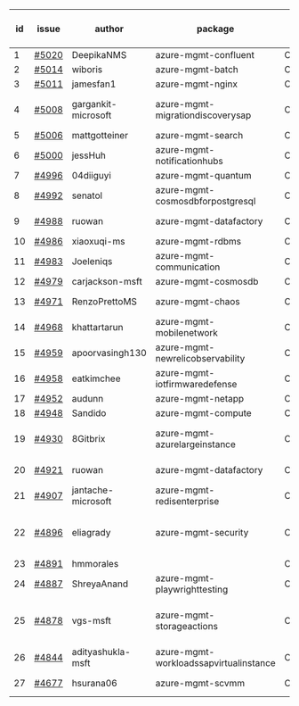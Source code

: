 | id | issue | author | package | assignee | bot advice | created date of issue | target release date | date from target |
| ------ | ------ | ------ | ------ | ------ | ------ | ------ | ------ | :-----: |
| 1 | [#5020](https://github.com/Azure/sdk-release-request/issues/5020) | DeepikaNMS | azure-mgmt-confluent | ChenxiJiang333 |  | 02-29 | 03-22 |  |
| 2 | [#5014](https://github.com/Azure/sdk-release-request/issues/5014) | wiboris | azure-mgmt-batch | ChenxiJiang333 |  | 02-29 | 03-22 |  |
| 3 | [#5011](https://github.com/Azure/sdk-release-request/issues/5011) | jamesfan1 | azure-mgmt-nginx | ChenxiJiang333 |  | 02-28 | 03-22 |  |
| 4 | [#5008](https://github.com/Azure/sdk-release-request/issues/5008) | gargankit-microsoft | azure-mgmt-migrationdiscoverysap | ChenxiJiang333 | new comment. FirstBeta | 02-28 | 03-22 |  |
| 5 | [#5006](https://github.com/Azure/sdk-release-request/issues/5006) | mattgotteiner | azure-mgmt-search | ChenxiJiang333 | HoldOn | 02-27 | 03-22 |  |
| 6 | [#5000](https://github.com/Azure/sdk-release-request/issues/5000) | jessHuh | azure-mgmt-notificationhubs | ChenxiJiang333 |  | 02-27 | 03-22 |  |
| 7 | [#4996](https://github.com/Azure/sdk-release-request/issues/4996) | 04diiguyi | azure-mgmt-quantum | ChenxiJiang333 | FirstBeta | 02-27 | 03-22 |  |
| 8 | [#4992](https://github.com/Azure/sdk-release-request/issues/4992) | senatol | azure-mgmt-cosmosdbforpostgresql | ChenxiJiang333 |  | 02-27 | 03-22 |  |
| 9 | [#4988](https://github.com/Azure/sdk-release-request/issues/4988) | ruowan | azure-mgmt-datafactory | ChenxiJiang333 | duplicated issue  <br> | 02-27 | 03-22 |  |
| 10 | [#4986](https://github.com/Azure/sdk-release-request/issues/4986) | xiaoxuqi-ms | azure-mgmt-rdbms | ChenxiJiang333 |  | 02-26 | 03-22 |  |
| 11 | [#4983](https://github.com/Azure/sdk-release-request/issues/4983) | Joeleniqs | azure-mgmt-communication | ChenxiJiang333 |  | 02-24 | 03-22 |  |
| 12 | [#4979](https://github.com/Azure/sdk-release-request/issues/4979) | carjackson-msft | azure-mgmt-cosmosdb | ChenxiJiang333 |  | 02-22 | 03-22 |  |
| 13 | [#4971](https://github.com/Azure/sdk-release-request/issues/4971) | RenzoPrettoMS | azure-mgmt-chaos | ChenxiJiang333 | new comment. | 02-21 | 03-22 |  |
| 14 | [#4968](https://github.com/Azure/sdk-release-request/issues/4968) | khattartarun | azure-mgmt-mobilenetwork | ChenxiJiang333 |  | 02-20 | 03-22 |  |
| 15 | [#4959](https://github.com/Azure/sdk-release-request/issues/4959) | apoorvasingh130 | azure-mgmt-newrelicobservability | ChenxiJiang333 | new comment. | 02-19 | 03-22 |  |
| 16 | [#4958](https://github.com/Azure/sdk-release-request/issues/4958) | eatkimchee | azure-mgmt-iotfirmwaredefense | ChenxiJiang333 | FirstGA | 02-17 | 03-22 |  |
| 17 | [#4952](https://github.com/Azure/sdk-release-request/issues/4952) | audunn | azure-mgmt-netapp | ChenxiJiang333 |  | 02-16 | 03-22 |  |
| 18 | [#4948](https://github.com/Azure/sdk-release-request/issues/4948) | Sandido | azure-mgmt-compute | ChenxiJiang333 |  | 02-15 | 03-22 |  |
| 19 | [#4930](https://github.com/Azure/sdk-release-request/issues/4930) | 8Gitbrix | azure-mgmt-azurelargeinstance | ChenxiJiang333 | new comment. FirstBeta | 01-31 | 02-23 |  |
| 20 | [#4921](https://github.com/Azure/sdk-release-request/issues/4921) | ruowan | azure-mgmt-datafactory | ChenxiJiang333 | duplicated issue  <br> | 01-26 | 02-23 |  |
| 21 | [#4907](https://github.com/Azure/sdk-release-request/issues/4907) | jantache-microsoft | azure-mgmt-redisenterprise | ChenxiJiang333 |  | 01-22 | 02-23 |  |
| 22 | [#4896](https://github.com/Azure/sdk-release-request/issues/4896) | eliagrady | azure-mgmt-security | ChenxiJiang333 | Attention to inconsistent tag MultiAPI HoldOn | 01-18 | 02-23 |  |
| 23 | [#4891](https://github.com/Azure/sdk-release-request/issues/4891) | hmmorales |  | ChenxiJiang333 |  | 01-16 |  | 0 |
| 24 | [#4887](https://github.com/Azure/sdk-release-request/issues/4887) | ShreyaAnand | azure-mgmt-playwrighttesting | ChenxiJiang333 |  | 01-15 | 02-23 |  |
| 25 | [#4878](https://github.com/Azure/sdk-release-request/issues/4878) | vgs-msft | azure-mgmt-storageactions | ChenxiJiang333 | new comment. FirstBeta HoldOn | 01-09 | 02-23 |  |
| 26 | [#4844](https://github.com/Azure/sdk-release-request/issues/4844) | adityashukla-msft | azure-mgmt-workloadssapvirtualinstance | ChenxiJiang333 | FirstBeta HoldOn | 12-20 | 02-23 |  |
| 27 | [#4677](https://github.com/Azure/sdk-release-request/issues/4677) | hsurana06 | azure-mgmt-scvmm | ChenxiJiang333 | FirstGA HoldOn | 10-23 | 02-23 |  |
